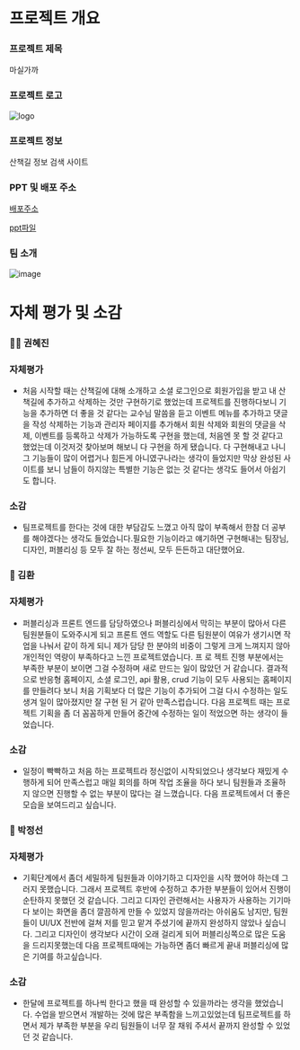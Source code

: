 # 프로젝트 개요

### 프로젝트 제목
마실가까

### 프로젝트 로고
![logo](https://github.com/user-attachments/assets/7b0e80d1-bf14-4eba-8d33-d2bc2092df4b)

### 프로젝트 정보
산책길 정보 검색 사이트

### PPT 및 배포 주소
[배포주소](http://zinee.dothome.co.kr/)

[ppt파일](https://docs.google.com/presentation/d/10hKS6EJjQPwZhumJOzukBhtuIsNGbDED/edit?usp=drive_link&ouid=105443513577226796679&rtpof=true&sd=true)

### 팀 소개
![image](https://github.com/user-attachments/assets/ea2693c0-95be-4e0e-9e95-c7b4b242f06d)



# 자체 평가 및 소감

### 🤦‍♂️ 권혜진

### 자체평가
  - 처음 시작할 때는 산책길에 대해 소개하고 소셜 로그인으로 회원가입을 받고 내 산책길에 추가하고 삭제하는 것만 구현하기로 했었는데 프로젝트를 진행하다보니 기능을 추가하면 더 좋을 것 같다는 교수님 말씀을 듣고 이벤트 메뉴를 추가하고 댓글을 작성 삭제하는 기능과 관리자 페이지를 추가해서 회원 삭제와 회원의 댓글을 삭제, 이벤트를 등록하고 삭제가 가능하도록 구현을 했는데, 처음엔 못 할 것 같다고 했었는데 이것저것 찾아보며 해보니 다 구현을 하게 됐습니다. 다 구현해내고 나니 그 기능들이 많이 어렵거나 힘든게 아니였구나라는 생각이 들었지만 막상 완성된 사이트를 보니 남들이 하지않는 특별한 기능은 없는 것 같다는 생각도 들어서 아쉽기도 합니다.


### 소감
  - 팀프로젝트를 한다는 것에 대한 부담감도 느꼈고 아직 많이 부족해서 한참 더 공부를 해야겠다는 생각도 들었습니다.필요한 기능이라고 얘기하면 구현해내는 팀장님, 디자인, 퍼블리싱 등 모두 잘 하는 정선씨, 모두 든든하고 대단했어요.


### 🦽 김환

### 자체평가
  - 퍼블리싱과 프론트 엔드를 담당하였으나 퍼블리싱에서 막히는 부분이 많아서 다른 팀원분들이 도와주시게 되고 프론트 엔드 역할도 다른 팀원분이 여유가 생기시면 작업을 나눠서 같이 하게 되니 제가 담당 한 분야의 비중이 그렇게 크게 느껴지지 않아 개인적인 역량이 부족하다고 느낀 프로젝트였습니다. 프    로 젝트 진행 부분에서는 부족한 부분이 보이면 그걸 수정하며 새로 만드는 일이 많았던 거 같습니다. 결과적으로 반응형 홈페이지, 소셜 로그인, api 활용, crud 기능이 모두 사용되는 홈페이지를 만들려다 보니 처음 기획보다 더 많은 기능이 추가되어 그걸 다시 수정하는 일도 생겨 일이 많아졌지만 잘 구현    된 거 같아 만족스럽습니다. 다음 프로젝트 때는 프로젝트 기획을 좀 더 꼼꼼하게 만들어 중간에 수정하는 일이 적었으면 하는 생각이 들었습니다.
 

### 소감
  - 일정이 빡빡하고 처음 하는 프로젝트라 정신없이 시작되었으나 생각보다 재밌게 수행하게 되어 만족스럽고 매일 회의를 하며 작업 조율을 하다 보니 팀원들과 조율하지 않으면 진행할 수 없는 부분이 많다는 걸 느꼈습니다. 다음 프로젝트에서 더 좋은 모습을 보여드리고 싶습니다.


### 👀 박정선

### 자체평가
  - 기획단계에서 좀더 세밀하게 팀원들과 이야기하고 디자인을 시작 했어야 하는데 그러지 못했습니다. 그래서 프로젝트 후반에 수정하고 추가한 부분들이 있어서 진행이 순탄하지 못했던 것 같습니다. 그리고 디자인 관련해서는 사용자가 사용하는 기기마다 보이는 화면을 좀더 깔끔하게 만들 수 있었지 않을까라는 아쉬움도 남지만, 팀원들이 UI/UX 전반에 걸쳐 저를 믿고 맡겨 주셨기에 끝까지 완성하지 않았나 싶습니다. 그리고 디자인이 생각보다 시간이 오래 걸리게 되어 퍼블리싱쪽으로 많은 도움을 드리지못했는데 다음 프로젝트때에는 가능하면 좀더 빠르게 끝내 퍼블리싱에 많은 기여를 하고싶습니다. 


### 소감
  - 한달에 프로젝트를 하나씩 한다고 했을 때 완성할 수 있을까라는 생각을 했었습니다. 수업을 받으면서 개발하는 것에 많은 부족함을 느끼고있었는데 팀프로젝트를 하면서 제가 부족한 부분을 우리 팀원들이 너무 잘 채워 주셔서 끝까지 완성할 수 있었던 것 같습니다.
